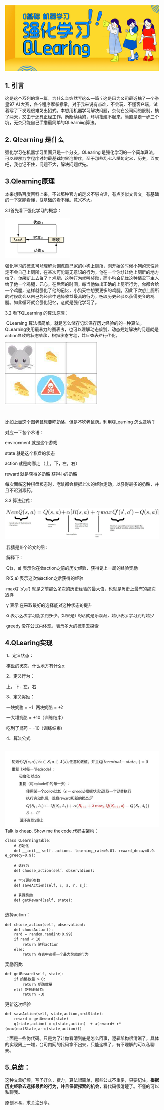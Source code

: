 ![](../img/20200522/1.png)

## 1. 引言


​		这是这个系列的第一篇，为什么会突然写这么一篇？这是因为公司最近搞了一个拳皇97 AI 大赛，各个程序摩拳擦掌，对于我来说有点难，不会玩，不懂客户端，试着写了下发现很难发出招式。本想用机器学习解决问题，奈何在公司网络限制，搞了两天，又由于还有正经工作，断断续续的，环境搭建不起来，简直是走一步三个坑，无奈只能自己手撸最简单的QLearning算法。

## 2. Qlearning 是什么

   强化学习在机器学习里面只是一个分支，QLearing 是强化学习的一个简单算法，可以理解为学程序时的最基础的冒泡排序，至于那些乱七八糟的定义，历史，百度吧，我也记不住，问题不大，解决问题优先。

## 3.Qlearning原理

​    本来想贴百度百科上来，不过那种官方的定义不够白话，有点类似文言文，有基础的一下就能看懂，没基础的看不懂。意义不大。

3.1首先看下强化学习的概念：

![](../img/20200522/3.gif)

强化学习的概念可以理解为训练自己家的小狗上厕所，刚开始的时候小狗的天性肯定不会自己上厕所，在某次可能毫无意识的行为，他在一个你想让他上厕所的地方拉了，你果断上去给了个鸡腿，这种行为就叫奖励，而小狗会记住这种情况下主人给了他一个鸡腿，开心。在后面的时间，每当他做出正确的上厕所行为，你都会给一个鸡腿，这样就强化了他的记忆，小狗天性想要更多的鸡腿，因此下次想上厕所的时候就会从自己的经验中选择收益最高的行为，吸取历史经验以获得更多的鸡腿。如此循环就会强化记忆，这就是强化学习了。

3.2 看下QLearning 的算法原理：

​	QLearning 算法很简单，就是怎么储存记忆保存历史经验的的一种算法。QLearning使用最暴力的图表法，也可以理解动态规划，动态规划解决的问题就是action导致的状态转移，根据状态方程，并且查表进行优化。

![网上的图片，应该没人搭理我吧，侵权再删](../img/20200522/4.jpg)

​								<!--网上的图片，应该没人搭理我吧，侵权再删-->

比如上面这个图老鼠想要吃奶酪，但是不吃老鼠药。利用QLearning 怎么做呐？

对应一下各个术语：

environment 就是这个游戏

state 就是这个棋盘的状态 

action 就是向哪走 （上，下，左，右）

reward 就是获得的奶酪 获得小的奶酪

每次面临这种棋盘状态时，老鼠都会根据上次的经验走动，以获得最多的奶酪，并且不迟到毒药。

3.3 算法公式：

![网上的图片，应该没人搭理我吧，侵权再删](../img/20200522/5.jpeg)

​	我猜是某个论文的图：

​	解释下：

​	Q(s，a) 表示你在做action之前的历史经验，获得说上一局的经验奖励

​	R(S,a) 表示这次做action之后获得的经验

​	maxQ'(s',a') 就是之前那么多次的历史经验的最大值，也就是历史上最有的那次选择

​	γ 表示 在采取最好的选择能对这种状态的提升

​	α 表示这次学习能学到多少。如果是1 的话就是乐观派，越小表示学习到的越少

​	greedy 没在公式内体现，表示多大的概率去探索

## 4.QLearing实现

​      1、定义状态：

​			棋盘的状态，什么地方有什么α

​		2、定义行为：

​			上，下，左，右

​		3、定义奖励：

​			一块奶酪 = +1
​			两块奶酪 = +2

​			一大堆奶酪 = +10（训练结束）

​			吃到了鼠药 = -10（训练结束）

​		4、算法公式

​				![网上的图片，应该没人搭理我吧，侵权再删](../img/20200522/6.jpg)
Talk is cheap. Show me the code.代码主架构：

```
class QLearningTable:
    # 初始化
    def __init__(self, actions, learning_rate=0.01, reward_decay=0.9, e_greedy=0.9):

    # 选行为
    def choose_action(self, observation):

    # 学习更新参数
    def saveAction(self, s, a, r, s_):

    # 获得奖励
    def getReward(self, state):
    
```
选择action：
```
def choose_action(self, observation):
	def choosAction():
    rand = random.randint(0,99)
    if rand < 10:
        return 随机action
    else:
        return 在表中选择一个最大奖励的行为
```

奖励函数:

```
def getReward(self, state):
    if 奶酪数量 > 0:
        return 奶酪数量
    elif 吃到老鼠药:
        return -10
```
更新这次经验
```
def saveAction(self, state,action,nextState):
    reward = getReward(state)
    q(state,action) = q(state,action)  + a(reward+ r*(max(nextState,a)-q(state,action)))
```

上面是一些伪代码。只是为了让你看清到底是怎么回事，逻辑架构很清晰了，具体的实现网上一堆，公司内网的代码拿不出来，只能这样了，有不理解的可以私聊我。

## 5.总结：

这种文章好烦，写了好久，费力，算法很简单，那些公式不重要，只要记住，**根据历史经验去选择最优的行为，并且保留探索的机会**，看代码很清楚了。不懂的可以私聊我。

原创不易，求关注分享。
